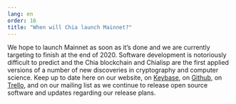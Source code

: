 ```yaml
---
lang: en
order: 16
title: "When will Chia launch Mainnet?"
---
```


We hope to launch Mainnet as soon as it’s done and we are currently targeting to finish at the end of 2020. Software development is notoriously difficult to predict and the Chia blockchain and Chialisp are the first applied versions of a number of new discoveries in cryptography and computer science. Keep up to date here on our website, on [Keybase](https://keybase.io/team/chia_network.public), on [Github](https://github.com/Chia-Network/), on [Trello](https://trello.com/b/ZuNx7sET/engineering-core), and on our mailing list as we continue to release open source software and updates regarding our release plans.
